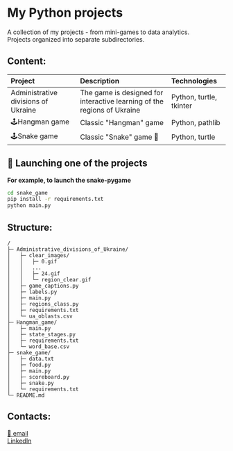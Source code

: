 # My Python projects

A collection of my projects - from mini-games to data analytics.  
Projects organized into separate subdirectories.  

## Content:
| Project                             | Description                                                             | Technologies               |  
|:------------------------------------|:------------------------------------------------------------------------|:---------------------------|  
| Administrative divisions of Ukraine | The game is designed for interactive learning of the regions of Ukraine | Python, turtle, tkinter    |
| 🕹️Hangman game                     | Classic "Hangman" game                                                  | Python, pathlib            |
| 🕹️Snake game                       | Classic "Snake" game 🐍                                                 | Python, turtle             |


## 🔧 Launching one of the projects
**For example, to launch the snake-pygame**
```bash
cd snake_game
pip install -r requirements.txt
python main.py
```

## Structure:
```plaintext
/  
├─ Administrative_divisions_of_Ukraine/  
│   ├─ clear_images/  
│   │   ├─ 0.gif  
│   │   ...  
│   │   ├─ 24.gif  
│   │   └─ region_clear.gif  
│   ├─ game_captions.py  
│   ├─ labels.py  
│   ├─ main.py  
│   ├─ regions_class.py  
│   ├─ requirements.txt  
│   └─ ua_oblasts.csv  
├─ Hangman_game/  
│   ├─ main.py  
│   ├─ state_stages.py  
│   ├─ requirements.txt  
│   └─ word_base.csv  
├─ snake_game/  
│   ├─ data.txt  
│   ├─ food.py  
│   ├─ main.py  
│   ├─ scoreboard.py  
│   ├─ snake.py  
│   └─ requirements.txt  
└─ README.md  
```
## Contacts:
[📧 email](yuriikarpiuk21@gmail.com)  
[LinkedIn](https://www.linkedin.com/in/yurii-karpiuk-5037671a2/)